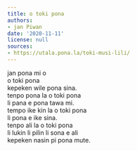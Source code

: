 ```yaml
---
title: o toki pona
authors:
- jan Piwan
date: '2020-11-11'
license: null
sources:
- https://utala.pona.la/toki-musi-lili/
---
```


jan pona mi o  
o toki pona  
kepeken wile pona sina.  
tenpo pona la o toki pona  
li pana e pona tawa mi.  
tempo ike kin la o toki pona  
li pona e ike sina.  
tenpo ali la o toki pona  
li lukin li pilin li sona e ali  
kepeken nasin pi pona mute.